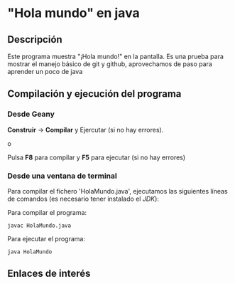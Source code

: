 # "Hola mundo" en java

## Descripción

Este programa muestra "¡Hola mundo!" en la pantalla.
Es una prueba para mostrar el manejo básico de git y github, aprovechamos de paso para aprender un poco de java

## Compilación y ejecución del programa

### Desde Geany 

**Construir** -> **Compilar** y Ejercutar (si no hay errores).

o

Pulsa **F8** para compilar y **F5** para ejecutar (si no hay errores)
### Desde una ventana de terminal

Para compilar el fichero 'HolaMundo.java', ejecutamos las siguientes líneas de comandos (es necesario tener instalado el *JDK*):

Para compilar el programa:

```console
javac HolaMundo.java
```

Para ejecutar el programa:

```console
java HolaMundo
```

## Enlaces de interés
